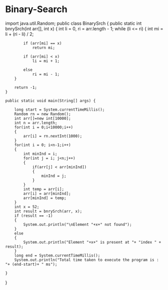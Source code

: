 # Binary-Search
import java.util.Random;
public class BinarySrch 
{
	public static int bnrySrch(int arr[], int x) 
    { 
        int li = 0, ri = arr.length - 1; 
        while (li <= ri) { 
            int mi = li + (ri - li) / 2; 
  
            if (arr[mi] == x) 
                return mi; 

            if (arr[mi] < x) 
                li = mi + 1; 

            else
                ri = mi - 1; 
        } 
  
        return -1; 
    } 

	public static void main(String[] args) {
		
		long start = System.currentTimeMillis();
		Random rn = new Random();
		int arr[]=new int[10000];
		int n = arr.length;
		for(int i = 0;i<10000;i++)
		{
			arr[i] = rn.nextInt(1000);
		}
		for(int i = 0; i<n-1;i++)
		{
			int minInd = i;
			for(int j = i; j<n;j++)
			{
				if(arr[j] < arr[minInd])
				{
					minInd = j;	
				}
			}
			int temp = arr[i];
			arr[i] = arr[minInd];
			arr[minInd] = temp;	
		}
		int x = 52;
		int result = bnrySrch(arr, x); 
        if (result == -1)
        {
            System.out.println("\nElement "+x+" not found");
        }
        else
        {
            System.out.println("Element "+x+" is present at "+ "index " + result);
        }
    	long end = System.currentTimeMillis();
		System.out.println("Total time taken to execute the program is : "+ (end-start)+ " ms");

	}

}


